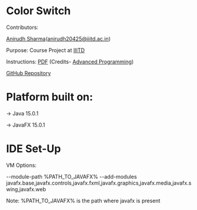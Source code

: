 # Color Switch

Contributors:

[Anirudh Sharma](https://github.com/xanirudhsharmax)(anirudh20425@iiitd.ac.in)

Purpose: Course Project at [IIITD](https://www.iiitd.ac.in/)

Instructions: [PDF](/Instructions.pdf) (Credits- [Advanced Programming](http://techtree.iiitd.edu.in/viewDescription/filename?=CSE201))

[GitHub Repository](https://github.com/xanirudhsharmax/Color-Switch)

# Platform built on:

-> Java 15.0.1

-> JavaFX 15.0.1

# IDE Set-Up

VM Options:

--module-path %PATH_TO_JAVAFX% --add-modules javafx.base,javafx.controls,javafx.fxml,javafx.graphics,javafx.media,javafx.swing,javafx.web

Note: %PATH_TO_JAVAFX% is the path where javafx is present
